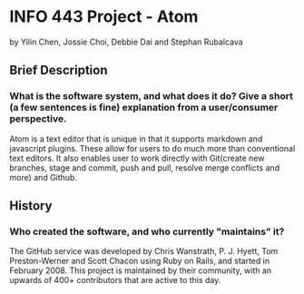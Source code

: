 # INFO 443 Project - Atom
by Yilin Chen, Jossie Choi, Debbie Dai and Stephan Rubalcava
## Brief Description
### What is the software system, and what does it do? Give a short (a few sentences is fine) explanation from a user/consumer perspective.
Atom is a text editor that is unique in that it supports markdown and javascript plugins. These allow for users to do much more than conventional text editors. It also enables user to work directly with Git(create new branches, stage and commit, push and pull, resolve merge conflicts and more) and Github.
   
## History
### Who created the software, and who currently "maintains" it? 
The GitHub service was developed by Chris Wanstrath, P. J. Hyett, Tom Preston-Werner and Scott Chacon using Ruby on Rails, and started in February 2008. This project is maintained by their community, with an upwards of 400+ contributors that are active to this day.